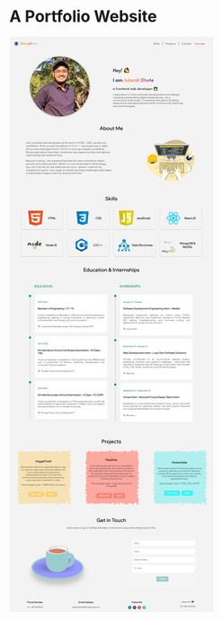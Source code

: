 # A Portfolio Website

![Portfolio](https://github.com/adarsh-206/adarshfolio/blob/main/portfolio.png)
